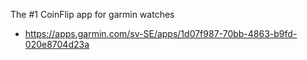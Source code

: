 The #1 CoinFlip app for garmin watches
- https://apps.garmin.com/sv-SE/apps/1d07f987-70bb-4863-b9fd-020e8704d23a